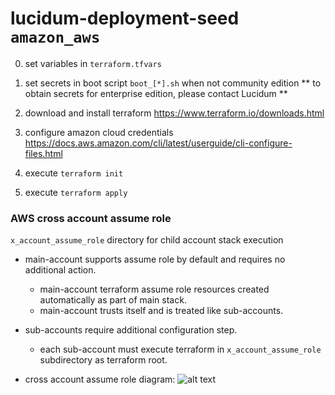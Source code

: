 # lucidum-deployment-seed `amazon_aws`

0. set variables in `terraform.tfvars`

1. set secrets in boot script `boot_[*].sh` when not community edition
   ** to obtain secrets for enterprise edition, please contact Lucidum **

2. download and install terraform https://www.terraform.io/downloads.html

3. configure amazon cloud credentials https://docs.aws.amazon.com/cli/latest/userguide/cli-configure-files.html

4. execute `terraform init`

5. execute `terraform apply`



### AWS cross account assume role

`x_account_assume_role` directory for child account stack execution

- main-account supports assume role by default and requires no additional action.
  * main-account terraform assume role resources created automatically as part of main stack.
  * main-account trusts itself and is treated like sub-accounts.

- sub-accounts require additional configuration step.
  * each sub-account must execute terraform in `x_account_assume_role` subdirectory as terraform root.

- cross account assume role diagram:
![alt text](https://github.com/LucidumInc/lucidum-deployment-seed/blob/master/assume-role.jpg?raw=true)

